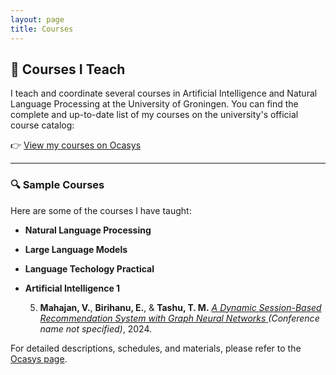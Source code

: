 ```yaml
---
layout: page
title: Courses
---
```


## 📘 Courses I Teach

I teach and coordinate several courses in Artificial Intelligence and Natural Language Processing at the University of Groningen. You can find the complete and up-to-date list of my courses on the university's official course catalog:

👉 [View my courses on Ocasys](https://ocasys.rug.nl/current/staff/t.m.tashu)

---

### 🔍 Sample Courses

Here are some of the courses I have taught:

- **Natural Language Processing**
- **Large Language Models**
- **Language Techology Practical**
- **Artificial Intelligence 1**

  5. **Mahajan, V.**, **Birihanu, E.**, & **Tashu, T. M.**  <a href="https://ceur-ws.org/Vol-3792/paper3.pdf" target="_blank"> _A Dynamic Session-Based Recommendation System with Graph Neural Networks_ </a> *(Conference name not specified)*, 2024.

For detailed descriptions, schedules, and materials, please refer to the [Ocasys page](https://ocasys.rug.nl/current/staff/t.m.tashu).

